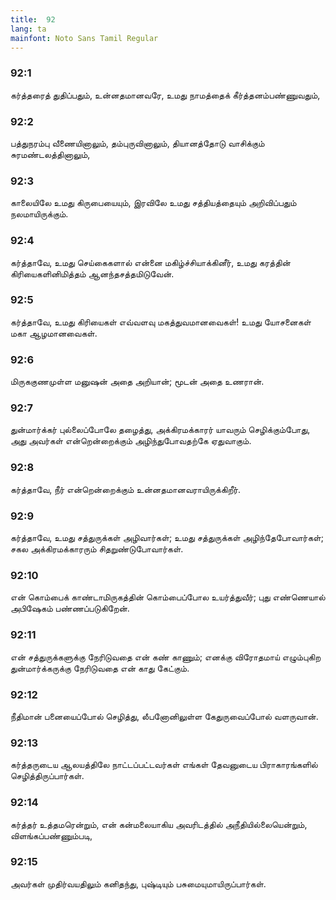 ```yaml
---
title:  92
lang: ta
mainfont: Noto Sans Tamil Regular
---
```


###  92:1

கர்த்தரைத் துதிப்பதும், உன்னதமானவரே, உமது நாமத்தைக் கீர்த்தனம்பண்ணுவதும்,

###  92:2

பத்துநரம்பு வீணையினாலும், தம்புருவினாலும், தியானத்தோடு வாசிக்கும் சுரமண்டலத்தினாலும்,

###  92:3

காலையிலே உமது கிருபையையும், இரவிலே உமது சத்தியத்தையும் அறிவிப்பதும் நலமாயிருக்கும்.

###  92:4

கர்த்தாவே, உமது செய்கைகளால் என்னை மகிழ்ச்சியாக்கினீர், உமது கரத்தின் கிரியைகளினிமித்தம் ஆனந்தசத்தமிடுவேன்.

###  92:5

கர்த்தாவே, உமது கிரியைகள் எவ்வளவு மகத்துவமானவைகள்! உமது யோசனைகள் மகா ஆழமானவைகள்.

###  92:6

மிருககுணமுள்ள மனுஷன் அதை அறியான்; மூடன் அதை உணரான்.

###  92:7

துன்மார்க்கர் புல்லைப்போலே தழைத்து, அக்கிரமக்காரர் யாவரும் செழிக்கும்போது, அது அவர்கள் என்றென்றைக்கும் அழிந்துபோவதற்கே ஏதுவாகும்.

###  92:8

கர்த்தாவே, நீர் என்றென்றைக்கும் உன்னதமானவராயிருக்கிறீர்.

###  92:9

கர்த்தாவே, உமது சத்துருக்கள் அழிவார்கள்; உமது சத்துருக்கள் அழிந்தேபோவார்கள்; சகல அக்கிரமக்காரரும் சிதறுண்டுபோவார்கள்.

###  92:10

என் கொம்பைக் காண்டாமிருகத்தின் கொம்பைப்போல உயர்த்துவீர்; புது எண்ணெயால் அபிஷேகம் பண்ணப்படுகிறேன்.

###  92:11

என் சத்துருக்களுக்கு நேரிடுவதை என் கண் காணும்; எனக்கு விரோதமாய் எழும்புகிற துன்மார்க்கருக்கு நேரிடுவதை என் காது கேட்கும்.

###  92:12

நீதிமான் பனையைப்போல் செழித்து, லீபனோனிலுள்ள கேதுருவைப்போல் வளருவான்.

###  92:13

கர்த்தருடைய ஆலயத்திலே நாட்டப்பட்டவர்கள் எங்கள் தேவனுடைய பிராகாரங்களில் செழித்திருப்பார்கள்.

###  92:14

கர்த்தர் உத்தமரென்றும், என் கன்மலையாகிய அவரிடத்தில் அநீதியில்லையென்றும், விளங்கப்பண்ணும்படி,

###  92:15

அவர்கள் முதிர்வயதிலும் கனிதந்து, புஷ்டியும் பசுமையுமாயிருப்பார்கள்.

